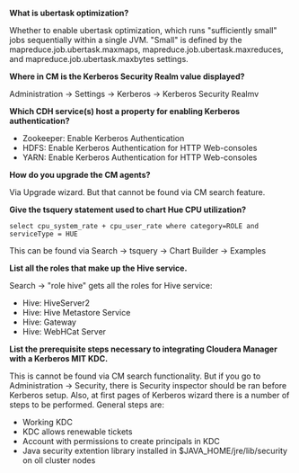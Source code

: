 **What is ubertask optimization?**

Whether to enable ubertask optimization, which runs "sufficiently small" jobs sequentially within a single JVM. "Small" is defined by the mapreduce.job.ubertask.maxmaps, mapreduce.job.ubertask.maxreduces, and mapreduce.job.ubertask.maxbytes settings.

**Where in CM is the Kerberos Security Realm value displayed?**

Administration -> Settings -> Kerberos -> Kerberos Security Realmv

**Which CDH service(s) host a property for enabling Kerberos authentication?**

* Zookeeper: Enable Kerberos Authentication
* HDFS: Enable Kerberos Authentication for HTTP Web-consoles
* YARN: Enable Kerberos Authentication for HTTP Web-consoles

**How do you upgrade the CM agents?**

Via Upgrade wizard. But that cannot be found via CM search feature. 

**Give the tsquery statement used to chart Hue CPU utilization?**

`select cpu_system_rate + cpu_user_rate where category=ROLE and serviceType = HUE`

This can be found via Search -> tsquery -> Chart Builder -> Examples

**List all the roles that make up the Hive service.**

Search -> "role hive" gets all the roles for Hive service:

* Hive: HiveServer2
* Hive: Hive Metastore Service
* Hive: Gateway
* Hive: WebHCat Server

**List the prerequisite steps necessary to integrating Cloudera Manager with a Kerberos MIT KDC.**

This is cannot be found via CM search functionality. But if you go to Administration -> Security, there is Security inspector should be ran before Kerberos setup. Also, at first pages of Kerberos wizard there is a number of steps to be performed. General steps are:

* Working KDC
* KDC allows renewable tickets
* Account with permissions to create principals in KDC
* Java security extention library installed in $JAVA_HOME/jre/lib/security on oll cluster nodes

